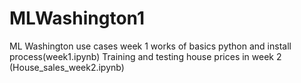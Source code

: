 # MLWashington1
ML Washington use cases week 1 works of basics python and install process(week1.ipynb)
Training and testing house prices in week 2 (House_sales_week2.ipynb)
